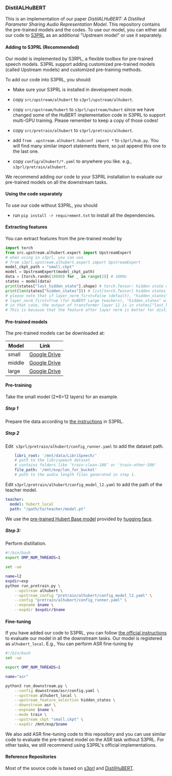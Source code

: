 ### DistilALHuBERT

This is an implementation of our paper *DistilALHuBERT: A Distilled Parameter Sharing Audio Representation Model*. This repository contains the pre-trained models and the codes. To use our model, you can either add our code to [S3PRL](https://github.com/s3prl/s3prl) as an additional "Upstream model" or use it separately. 

#### Adding to S3PRL (Recommended)

Our model is implemented by S3RPL, a flexible toolbox for pre-trained speech models. S3PRL support adding customized pre-trained models (called Upstream models) and customized pre-training methods. 

To add our code into S3PRL, you should: 

* Make sure your S3PRL is installed in development mode. 

* copy `src/upstream/alhubert` to `s3prl/upstream/alhubert`.

* copy `src/upstream/hubert` to `s3prl/upstream/hubert` since we have changed some of the HuBERT implementation code in S3PRL to support multi-GPU training. Please remember to keep a copy of those codes!

* copy `src/pretrain/alhubert` to `s3prl/pretrain/alhubert`.

* add `from .upstream.alhubert.hubconf import *` to `s3prl/hub.py`. You will find many similar import statements there, so just append this one to the last one.

* copy `config/alhubert/*.yaml` to anywhere you like. e.g., `s3prl/pretrain/alhubert`.

We recommend adding our code to your S3PRL installation to evaluate our pre-trained models on all the downstream tasks.

#### Using the code separately

To use our code without S3PRL, you should

* run `pip install -r requirement.txt` to install all the dependencies. 

#### Extracting features

You can extract features from the pre-trained model by

```python
import torch
from src.upstream.alhubert.expert import UpstreamExpert
# when using in s3prl, you can use 
# from s3prl.upstream.alhubert.expert import UpstreamExpert
model_ckpt_path = "small.ckpt"
model = UpstreamExpert(model_ckpt_path)
data = [torch.randn(10000) for _ in range(2)] # 16KHz
states = model(data)
print(states["last_hidden_state"].shape) # torch.Tensor: hidden state of the last layer
print(len(states["hidden_states"])) # list[torch.Tensor] hidden states of each layer
# please note that if layer_norm_first=False (default), "hidden_states" will be the outputs of transformer layer 0,1,...11
# layer_norm_first=True (for HuBERT Large teachers), "hidden_states" will be the outputs of the CNN feature estractor and transformer layer 0,1,...10.
# in that case, the output of transformer layer 11 is in states["last_hidden_state"].
# This is because that the feature after layer norm is better for distillation.
```

#### Pre-trained models

The pre-trained models can be downloaded at: 

| Model  | Link                                                                                               |
| ------ | -------------------------------------------------------------------------------------------------- |
| small  | [Google Drive](https://drive.google.com/file/d/1agjmHWhbAE_ZBGOHI7sy_9UP-XZk4V11/view?usp=sharing) |
| middle | [Google Drive](https://drive.google.com/file/d/1ummRt6_BxbCtJaqi-PnJ88UNaVglhYaQ/view?usp=sharing) |
| large  | [Google Drive](https://drive.google.com/file/d/1ZQY3I44qAZ59ZXicqx3aNX0ytSoYf24N/view?usp=sharing) |

#### Pre-training

Take the small model (2*6=12 layers) for an example. 

##### Step 1

Prepare the data according to [the instructions](https://github.com/s3prl/s3prl/blob/master/s3prl/pretrain/README.md#pre-training--upstream-models) in S3PRL. 

##### Step 2

Edit  `s3prl/pretrain/alhubert/config_runner.yaml` to add the dataset path. 

```yaml
    libri_root: '/mnt/data/LibriSpeech/'
    # path to the librispeech dataset
    # contains folders like ‘train-clean-100’ or 'train-other-500'
    file_path: '/mnt/exp/len_for_bucket'
    # path to the audio length files generated in step 1. 


```

Edit `s3prl/pretrain/alhubert/config_model_l2.yaml` to add the path of the teacher model.  

```yaml
teacher:
  model: hubert_local
  path: "/path/to/teacher/model.pt"
```

We use the [pre-trained Hubert Base model](https://huggingface.co/s3prl/converted_ckpts/resolve/main/hubert_base_ls960.pt) provided by [hugging face](https://huggingface.co/). 

##### Step 3:

Perform distillation. 

```bash
#!/bin/bash
export OMP_NUM_THREADS=1

set -ue

name=l2
expdir=exp
python run_pretrain.py \
    --upstream alhubert \
    --upstream_config "pretrain/alhubert/config_model_l2.yaml" \
    --config "pretrain/alhubert/config_runner.yaml" \
    --expname $name \
    --expdir $expdir/$name
```

#### Fine-tuning

If you have added our code to S3PRL, you can follow [the official instructions](https://github.com/s3prl/s3prl/blob/master/s3prl/downstream/docs/superb.md) to evaluate our model in all the downstream tasks. Our model is registered as `alhubert_local`. E.g., You can perform ASR fine-tuning by

```bash
#!/bin/bash
set -ue

export OMP_NUM_THREADS=1

name="asr"

python3 run_downstream.py \
    --config downstream/asr/config.yaml \
    --upstream alhubert_local \
    --upstream_feature_selection hidden_states \
    --downstream asr \
    --expname $name \
    --mode train \
    --upstream_ckpt "small.ckpt" \
    --expdir /mnt/exp/$name
```

We also add ASR fine-tuning code to this repository and you can use similar code to evaluate the pre-trained model on the ASR task without S3PRL. For other tasks, we still recommend using S3PRL's official implementations. 

#### Reference Repositories

Most of the source code is based on [s3prl](https://github.com/s3prl/s3prl/) and [DistilHuBERT](https://github.com/s3prl/s3prl/tree/master/s3prl/upstream/distiller).


